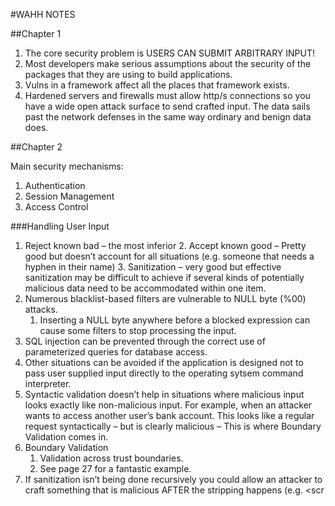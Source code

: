 #WAHH NOTES

##Chapter 1

1. The core security problem is USERS CAN SUBMIT ARBITRARY INPUT!
2. Most developers make serious assumptions about the security of the packages that they are using to build applications.
3. Vulns in a framework affect all the places that framework exists.
4. Hardened servers and firewalls must allow http/s connections so you have a wide open attack surface to send crafted input. The data sails past the network defenses in the same way ordinary and benign data does.

##Chapter 2

Main security mechanisms:

1. Authentication
2. Session Management
3. Access Control

###Handling User Input

1. Reject known bad – the most inferior
	2. Accept known good – Pretty good but doesn’t account for all situations (e.g. someone that needs a hyphen in their name)
	3. Sanitization – very good but effective sanitization may be difficult to achieve if several kinds of potentially malicious data need to be accommodated within one item.
2. Numerous blacklist-based filters are vulnerable to NULL byte (%00) attacks.
	1. Inserting a NULL byte anywhere before a blocked expression can cause some filters to stop processing the input.
3. SQL injection can be prevented through the correct use of parameterized queries for database access.
4. Other situations can be avoided if the application is designed not to pass user supplied input directly to the operating sytsem command interpreter.
5. Syntactic validation doesn’t help in situations where malicious input looks exactly like non-malicious input. For example, when an attacker wants to access another user’s bank account. This looks like a regular request syntactically – but is clearly malicious – This is where Boundary Validation comes in.
6. Boundary Validation
	1. Validation across trust boundaries.
	2. See page 27 for a fantastic example.
7. If sanitization isn’t being done recursively you could allow an attacker to craft something that is malicious AFTER the stripping happens (e.g. <scr<script>ipt>)
8. Canonicalization – the process of converting or decoding data into a common character set.
	1. Double URL encoding can be used in some cases to defeat. https://www.owasp.org/index.php/Double_Encoding
	2. If certain characters (even encoded ones) are stripped (non-recursively) you can use the same attack as above with <scr<script>ipt> e.g. %%2727.
	3. Explore the xss technique on p. 29.
	4. Don’t forget character mapping based on best fit p. 29. you can use characters with diacritical marks to smuggle characters past the input filters.

###Handling Attackers

1. Handling Errors
2. Maintaining audit logs
3. Alerting Administrators
4. Reacting to attacks

###Handling Errors

Errors should be handled and not dump verbose messages to the UI that an attacker could leverage to launch an attack.

###Maintaining Audit Logs

1. All events realting to the authentication functionality such as successful and failed login, and change of password
2. Key transactions, such as credit card payments and funds transfers
3. Access attempts that are blocked by the access control mechanisms
4. Any requests containing known attack strings that indicate overtly malicious intentions
5. logs may be flushed to write-once media to ensure their integrity in the event of a successful attack
6. These audit logs would provide a gold mine for any attacker.

###Alerting Admins

1. Alerts can’t be so frequent that they are ignored but roll up a lot of signatures (large number of requests from single IP, unusually large amount of funds being transferred, things that can’t normally be modified by the user unless using a proxy) and create one alert that they can react to.
Reacting to Attacks
	1. Slower responses to requests
	2. Terminate session
	3. Generally these are to frustrate the attacker to slow them down so admins can take action

##Chapter 3

1. HTTP response – Server header contains a banner indicating the web server software being used and sometimes other details such as installed modules and the server operating system. This may or MAY NOT be accurate.
2. Other HTTP methods:
	1. TRACE – returns the exOPact message it received. This can be used to detect the effect of any proxy servers between the client and serve that may manipulate the request.
	2. OPTIONS – reports the HTTP methods that are available for a particular resource. This usually lists the available methods in the Allow header.
	3. PUT – attempts to upload the specified resource to the server using the content contained in the body of the request.

###Cookies

The response Set-Cookie header can include optional attributes. One of the most interesting is HttpOnly, which means that the cookie cannot be directly accessed via client-side JavaScript.

###Status Codes

1. General
	1. 1xx – Informational
	2. 2xx – Successful
	3. 3xx – The client is redirected to a different resource
	4. 4xx – The request contains an error of some kind.
	5. 5xx – The server encountered an error fulfilling the request.
2. Specific
	1. 201 – Created – in response to a PUT request.
	2. 3xx
		1. 301 – Moved Permanently – redirects the browser permanently to a different URL, which I s specified in a Location header.
		2. 302 – Found – redirects temporarily to a URL in the Location header.
		3. 304 – Not Modified – browser to use cached copy of the requested resource. The server uses the If-Modified-Since and If-None-Match to determine if the client has the latest version of the resource.
	3. 4xx
		1. 400 – Bad Request – invalid HTTP request. Probably will encounter this if you have modified a request in certain invalid ways.
		2. 401 – Unauthorized indicates that the server requires HTTP auth before the request will be granted. The WWW-Authenticate header contains details on the type(s) of auth supported.
		3. 403 Forbidden – no one is allowed to access this.
		4. 404 Not Found
		5. 405 Method Not Allowed – indicates that the method used in the request is not supported for the specified URL.
		6. 413 Request Entity Too Large – You may see this if you are probing for buffer overflow vulnerabilities in native code. The request could be too large for the server to handle.
		7. 414 Request URI Too Long is similar to 413.
	4. 5xx
		1. 500 – Internal Server Error – these could be helpful if your request caused an unhandled exception to happen.
		2. 503 – Service Unavailable – app not responding.

###Web Functionality

1. HTTP requests can be used to send parameters in four ways.
	1. In the URL query string
	2. Cookies
	3. File path of rest URLs
	4. Body of POST requests

###Encoding

1. URLs are only permitted to contain the printable characters in the US ASCII character set – that is ASCII code in the range of 0x20 to 0x7e inclusive.
2. Problematic characters in URLs are encoded in the following ways:
	1. %3d – =
	2. %25 – %
	3. %20 – Space – could also be represented by a +
	4. %0a – New Line
	5. %00 – Null byte
3. For the purpose of attacking web applications, you should URL-encode any of the following characters when you insert them as data into an HTTP request:
	1. space % ? & = ; + #
4. 16 bit Unicode encoding starts with %u followed by the character’s Unicode code point expressed in hexadecimal.
5. UTF-8 is a variable length encoding standard.
6. Unicode encoding is primarily of interest when attacking a web application because it can be used sometimes to defeat input validation mechanisms.
7. Any character can be HTML encoded using its ASCII code in decimal form. &#34; – “ or by using its ASCII code in hexadecimal form prefixed by an x: &#x22; — "

##Chapter 4 – MAPPING THE APPLICATION

Careful when spidering as some applications don’t protect their admin actions and you could end up deleting or wrecking whole parts of an application by following actions and tossing random data at them.

>**Aside**
>Here is where looking into Damn Vulnerable Web App is important and Docker to set up the DVWA.
